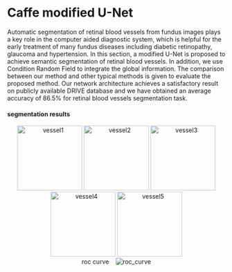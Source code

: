 # Caffe modified U-Net
  Automatic segmentation of retinal blood vessels from fundus images plays a key role in the computer aided diagnostic system, which is helpful for the early treatment of many fundus diseases including diabetic retinopathy, glaucoma and hypertension. In this section, a modified U-Net is proposed to achieve semantic segmentation of retinal blood vessels. In addition, we use Condition Random Field to integrate the global information. The comparison between our method and other typical methods is given to evaluate the proposed method. Our network architecture achieves a satisfactory result on publicly available DRIVE database and we have obtained an average accuracy of 86.5% for retinal blood vessels segmentation task.
#### segmentation results
<div align=center>
  <img src="https://github.com/actionLUO/Modified-U-Net-using-Caffeframework/blob/master/picture/01_test.png" width="150" height="150" alt="vessel1"/>
<img src="https://github.com/actionLUO/Modified-U-Net-using-Caffeframework/blob/master/picture/02_test.png" width="150" height="150" alt="vessel2"/>
<img src="https://github.com/actionLUO/Modified-U-Net-using-Caffeframework/blob/master/picture/03_test.png" width="150" height="150" alt="vessel3"/>
<img src="https://github.com/actionLUO/Modified-U-Net-using-Caffeframework/blob/master/picture/04_test.png" width="150" height="150" alt="vessel4"/>
<img src="https://github.com/actionLUO/Modified-U-Net-using-Caffeframework/blob/master/picture/05_test.png" width="150" height="150" alt="vessel5"/</div>
<div align=center>roc curve
    <img src="https://github.com/actionLUO/Modified-U-Net-using-Caffeframework/blob/master/ROC.png" alt="roc_curve"/></div>
